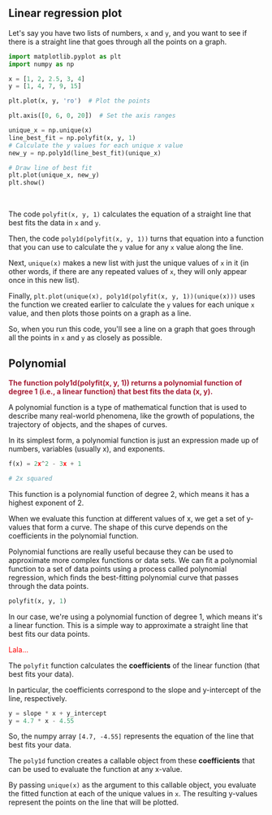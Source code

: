 ## Linear regression plot

Let's say you have two lists of numbers, `x` and `y`, and you want to see if there is a straight line that goes through all the points on a graph.

```python
import matplotlib.pyplot as plt
import numpy as np

x = [1, 2, 2.5, 3, 4]
y = [1, 4, 7, 9, 15]

plt.plot(x, y, 'ro')  # Plot the points

plt.axis([0, 6, 0, 20])  # Set the axis ranges

unique_x = np.unique(x)
line_best_fit = np.polyfit(x, y, 1)
# Calculate the y values for each unique x value
new_y = np.poly1d(line_best_fit)(unique_x)

# Draw line of best fit
plt.plot(unique_x, new_y)
plt.show()
```

<br>

The code `polyfit(x, y, 1)` calculates the equation of a straight line that best fits the data in `x` and `y`.

Then, the code `poly1d(polyfit(x, y, 1))` turns that equation into a function that you can use to calculate the `y` value for any `x` value along the line.

Next, `unique(x)` makes a new list with just the unique values of `x` in it (in other words, if there are any repeated values of `x`, they will only appear once in this new list).

Finally, `plt.plot(unique(x), poly1d(polyfit(x, y, 1))(unique(x)))` uses the function we created earlier to calculate the `y` values for each unique `x` value, and then plots those points on a graph as a line.

So, when you run this code, you'll see a line on a graph that goes through all the points in `x` and `y` as closely as possible.

## Polynomial

<span style="color:#a71f36;font-weight:bold;">The function poly1d(polyfit(x, y, 1)) returns a polynomial function of degree 1 (i.e., a linear function) that best fits the data (x, y).</span>

A polynomial function is a type of mathematical function that is used to describe many real-world phenomena, like the growth of populations, the trajectory of objects, and the shapes of curves.

In its simplest form, a polynomial function is just an expression made up of numbers, variables (usually x), and exponents.

```py
f(x) = 2x^2 - 3x + 1

# 2x squared
```

This function is a polynomial function of degree 2, which means it has a highest exponent of 2. 

When we evaluate this function at different values of x, we get a set of y-values that form a curve. The shape of this curve depends on the coefficients in the polynomial function. 

Polynomial functions are really useful because they can be used to approximate more complex functions or data sets. We can fit a polynomial function to a set of data points using a process called polynomial regression, which finds the best-fitting polynomial curve that passes through the data points. 

```py
polyfit(x, y, 1)
```

In our case, we're using a polynomial function of degree 1, which means it's a linear function. This is a simple way to approximate a straight line that best fits our data points.

<span style="color:red;">Lala...</span>

The `polyfit` function calculates the **coefficients** of the linear function (that best fits your data).

In particular, the coefficients correspond to the slope and y-intercept of the line, respectively.

```py
y = slope * x + y_intercept
y = 4.7 * x - 4.55
```

So, the numpy array `[4.7, -4.55]` represents the equation of the line that best fits your data.

The `poly1d` function creates a callable object from these **coefficients** that can be used to evaluate the function at any x-value.

By passing `unique(x)` as the argument to this callable object, you evaluate the fitted function at each of the unique values in `x`. The resulting y-values represent the points on the line that will be plotted.

<br>
